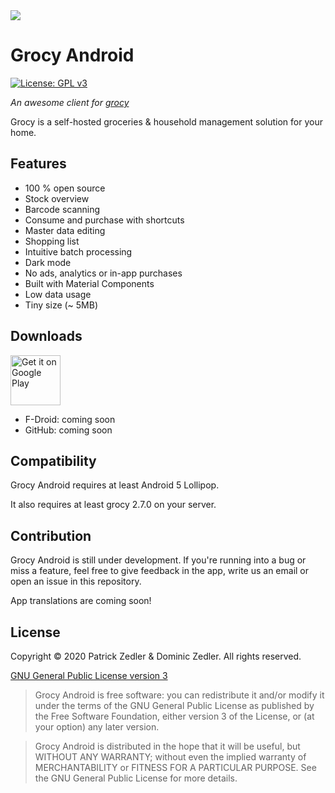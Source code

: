 <img src="https://raw.githubusercontent.com/patzly/grocy-android/cdb729f4f94e94f6f1025601ed86762405823e8a/images/github_header.png" />

# Grocy Android

[![License: GPL v3](https://img.shields.io/badge/License-GPLv3-blue.svg)](https://www.gnu.org/licenses/gpl-3.0)

*An awesome client for [grocy](https://grocy.info/)*

Grocy is a self-hosted groceries & household management solution for your home.

## Features

* 100 % open source
* Stock overview
* Barcode scanning
* Consume and purchase with shortcuts
* Master data editing
* Shopping list
* Intuitive batch processing
* Dark mode
* No ads, analytics or in-app purchases
* Built with Material Components
* Low data usage
* Tiny size (~ 5MB)

## Downloads

<a href='https://play.google.com/store/apps/details?id=xyz.zedler.patrick.grocy&pcampaignid=pcampaignidMKT-Other-global-all-co-prtnr-py-PartBadge-Mar2515-1'><img alt='Get it on Google Play' height="80" src='https://play.google.com/intl/en_us/badges/static/images/badges/en_badge_web_generic.png'/></a>

* F-Droid: coming soon
* GitHub: coming soon

## Compatibility

Grocy Android requires at least Android 5 Lollipop.

It also requires at least grocy 2.7.0 on your server.

## Contribution

Grocy Android is still under development. If you're running into a bug or miss a feature, feel free to give feedback in the app, write us an email or open an issue in this repository.

App translations are coming soon!

## License

Copyright &copy; 2020 Patrick Zedler & Dominic Zedler. All rights reserved.

[GNU General Public License version 3](https://www.gnu.org/licenses/gpl.txt)

> Grocy Android is free software: you can redistribute it and/or modify it under the terms of the GNU General Public License as published by the Free Software Foundation, either version 3 of the License, or (at your option) any later version.

> Grocy Android is distributed in the hope that it will be useful, but WITHOUT ANY WARRANTY; without even the implied warranty of MERCHANTABILITY or FITNESS FOR A PARTICULAR PURPOSE. See the GNU General Public License for more details.
